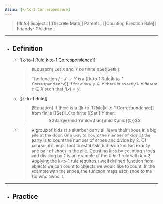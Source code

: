 ```yaml
---
Alias: [k-to-1 Correspondence]
---
```

> [!Info]
> Subject:: [[Discrete Math]]
> Parents:: [[Counting Bijection Rule]]
> Friends:: 
> Children:: 
---
- ## Definition
	- [[k-to-1 Rule|k-to-1 Correspondence]]
	  > [!Equation]
	  > Let $X$ and $Y$ be finite [[Set|Sets]]. 
	  > 
	  > The function $f:X \to Y$ is a [[k-to-1 Rule|k-to-1 Correspondence]] if for every $y \in Y$ there is exactly $k$ different $x \in X$ such that $f(x)=y$.
	- [[k-to-1 Rule]]
	  > [!Equation]
	  > If there is a [[k-to-1 Rule|k-to-1 Correspondence]] from finite [[Set]] $X$ to finite [[Set]] $Y$ then:
	  > $$\large{\mid Y\mid=\frac{\mid X\mid}{k}}$$
	- > A group of kids at a slumber party all leave their shoes in a big pile at the door. One way to count the number of kids at the party is to count the number of shoes and divide by $2$. Of course, it is important to establish that each kid has exactly one pair of shoes in the pile. Counting kids by counting shoes and dividing by $2$ is an example of the k-to-1 rule with $k=2$. Applying the k-to-1 rule requires a well defined function from objects we can count to objects we would like to count. In the example with the shoes, the function maps each shoe to the kid who owns it.
---
- ## Practice